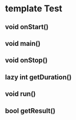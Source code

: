 # template Test


## void onStart()


## void main()


## void onStop()


## lazy int getDuration()


## void run()


## bool getResult()





